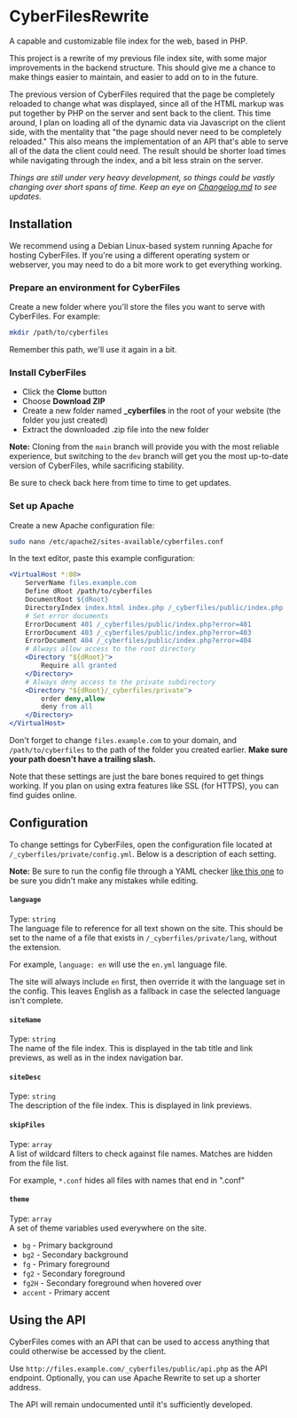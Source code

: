 # CyberFilesRewrite
A capable and customizable file index for the web, based in PHP.

This project is a rewrite of my previous file index site, with some major improvements in the backend structure. This should give me a chance to make things easier to maintain, and easier to add on to in the future.

The previous version of CyberFiles required that the page be completely reloaded to change what was displayed, since all of the HTML markup was put together by PHP on the server and sent back to the client. This time around, I plan on loading all of the dynamic data via Javascript on the client side, with the mentality that "the page should never need to be completely reloaded." This also means the implementation of an API that's able to serve all of the data the client could need. The result should be shorter load times while navigating through the index, and a bit less strain on the server.

*Things are still under very heavy development, so things could be vastly changing over short spans of time. Keep an eye on [Changelog.md](https://github.com/CyberGen49/CyberFilesRewrite/blob/main/Changelog.md) to see updates.*

## Installation
We recommend using a Debian Linux-based system running Apache for hosting CyberFiles. If you're using a different operating system or webserver, you may need to do a bit more work to get everything working.

### Prepare an environment for CyberFiles
Create a new folder where you'll store the files you want to serve with CyberFiles. For example:
```sh
mkdir /path/to/cyberfiles
```
Remember this path, we'll use it again in a bit.

### Install CyberFiles
* Click the **Clome** button
* Choose **Download ZIP**
* Create a new folder named **_cyberfiles** in the root of your website (the folder you just created)
* Extract the downloaded .zip file into the new folder

**Note:** Cloning from the `main` branch will provide you with the most reliable experience, but switching to the `dev` branch will get you the most up-to-date version of CyberFiles, while sacrificing stability.

Be sure to check back here from time to time to get updates.

### Set up Apache
Create a new Apache configuration file:
```sh
sudo nano /etc/apache2/sites-available/cyberfiles.conf
```
In the text editor, paste this example configuration:
```apache
<VirtualHost *:80>
    ServerName files.example.com
    Define dRoot /path/to/cyberfiles
    DocumentRoot ${dRoot}
    DirectoryIndex index.html index.php /_cyberfiles/public/index.php
    # Set error documents
    ErrorDocument 401 /_cyberfiles/public/index.php?error=401
    ErrorDocument 403 /_cyberfiles/public/index.php?error=403
    ErrorDocument 404 /_cyberfiles/public/index.php?error=404
    # Always allow access to the root directory
    <Directory "${dRoot}">
        Require all granted
    </Directory>
    # Always deny access to the private subdirectory
    <Directory "${dRoot}/_cyberfiles/private">
        order deny,allow
        deny from all
    </Directory>
</VirtualHost>
```
Don't forget to change `files.example.com` to your domain, and `/path/to/cyberfiles` to the path of the folder you created earlier. **Make sure your path doesn't have a trailing slash.**

Note that these settings are just the bare bones required to get things working. If you plan on using extra features like SSL (for HTTPS), you can find guides online.

## Configuration
To change settings for CyberFiles, open the configuration file located at `/_cyberfiles/private/config.yml`. Below is a description of each setting.

**Note:** Be sure to run the config file through a YAML checker [like this one](https://yamlchecker.com/) to be sure you didn't make any mistakes while editing.

#### `language`
Type: `string`  
The language file to reference for all text shown on the site. This should be set to the name of a file that exists in `/_cyberfiles/private/lang`, without the extension.

For example, `language: en` will use the `en.yml` language file.

The site will always include `en` first, then override it with the language set in the config. This leaves English as a fallback in case the selected language isn't complete.

#### `siteName`
Type: `string`  
The name of the file index. This is displayed in the tab title and link previews, as well as in the index navigation bar.

#### `siteDesc`
Type: `string`  
The description of the file index. This is displayed in link previews.

#### `skipFiles`
Type: `array`  
A list of wildcard filters to check against file names. Matches are hidden from the file list.

For example, `*.conf` hides all files with names that end in ".conf"

#### `theme`
Type: `array`  
A set of theme variables used everywhere on the site.

* `bg` - Primary background
* `bg2` - Secondary background
* `fg` - Primary foreground
* `fg2` - Secondary foreground
* `fg2H` - Secondary foreground when hovered over
* `accent` - Primary accent

## Using the API
CyberFiles comes with an API that can be used to access anything that could otherwise be accessed by the client.

Use `http://files.example.com/_cyberfiles/public/api.php` as the API endpoint. Optionally, you can use Apache Rewrite to set up a shorter address.

The API will remain undocumented until it's sufficiently developed.